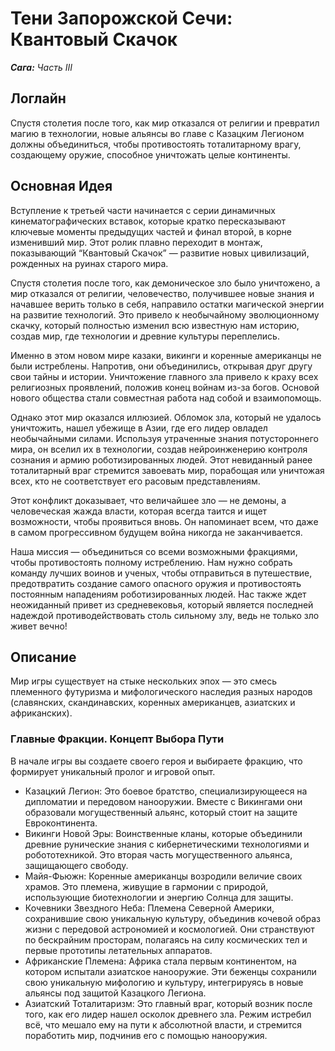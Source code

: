 # Тени Запорожской Сечи: Квантовый Скачок

***Сага:** Часть III*

## Логлайн

Спустя столетия после того, как мир отказался от религии и превратил магию в технологии, новые альянсы во главе с Казацким Легионом должны объединиться, чтобы противостоять тоталитарному врагу, создающему оружие, способное уничтожать целые континенты.

## Основная Идея

Вступление к третьей части начинается с серии динамичных кинематографических вставок, которые кратко пересказывают ключевые моменты предыдущих частей и финал второй, в корне изменивший мир. Этот ролик плавно переходит в монтаж, показывающий “Квантовый Скачок” — развитие новых цивилизаций, рожденных на руинах старого мира.

Спустя столетия после того, как демоническое зло было уничтожено, а мир отказался от религии, человечество, получившее новые знания и начавшее верить только в себя, направило остатки магической энергии на развитие технологий. Это привело к необычайному эволюционному скачку, который полностью изменил всю известную нам историю, создав мир, где технологии и древние культуры переплелись.

Именно в этом новом мире казаки, викинги и коренные американцы не были истреблены. Напротив, они объединились, открывая друг другу свои тайны и истории. Уничтожение главного зла привело к краху всех религиозных проявлений, положив конец войнам из-за богов. Основой нового общества стали совместная работа над собой и взаимопомощь.

Однако этот мир оказался иллюзией. Обломок зла, который не удалось уничтожить, нашел убежище в Азии, где его лидер овладел необычайными силами. Используя утраченные знания потустороннего мира, он вселил их в технологии, создав нейроинженерию контроля сознания и армию роботизированных людей. Этот невиданный ранее тоталитарный враг стремится завоевать мир, порабощая или уничтожая всех, кто не соответствует его расовым представлениям.

Этот конфликт доказывает, что величайшее зло — не демоны, а человеческая жажда власти, которая всегда таится и ищет возможности, чтобы проявиться вновь. Он напоминает всем, что даже в самом прогрессивном будущем война никогда не заканчивается.

Наша миссия — объединиться со всеми возможными фракциями, чтобы противостоять полному истреблению. Нам нужно собрать команду лучших воинов и ученых, чтобы отправиться в путешествие, предотвратить создание самого опасного оружия и противостоять постоянным нападениям роботизированных людей. Нас также ждет неожиданный привет из средневековья, который является последней надеждой противодействовать столь сильному злу, ведь не только зло живет вечно!

## Описание

Мир игры существует на стыке нескольких эпох — это смесь племенного футуризма и мифологического наследия разных народов (славянских, скандинавских, коренных американцев, азиатских и африканских).

### Главные Фракции. Концепт Выбора Пути

В начале игры вы создаете своего героя и выбираете фракцию, что формирует уникальный пролог и игровой опыт.

- Казацкий Легион: Это боевое братство, специализирующееся на дипломатии и передовом нанооружии. Вместе с Викингами они образовали могущественный альянс, который стоит на защите Евроконтинента.
- Викинги Новой Эры: Воинственные кланы, которые объединили древние рунические знания с кибернетическими технологиями и робототехникой. Это вторая часть могущественного альянса, защищающего свободу.
- Майя-Фьюжн: Коренные американцы возродили величие своих храмов. Это племена, живущие в гармонии с природой, использующие биотехнологии и энергию Солнца для защиты.
- Кочевники Звездного Неба: Племена Северной Америки, сохранившие свою уникальную культуру, объединив кочевой образ жизни с передовой астрономией и космологией. Они странствуют по бескрайним просторам, полагаясь на силу космических тел и первые прототипы летательных аппаратов.
- Африканские Племена: Африка стала первым континентом, на котором испытали азиатское нанооружие. Эти беженцы сохранили свою уникальную мифологию и культуру, интегрируясь в новые альянсы под защитой Казацкого Легиона.
- Азиатский Тоталитаризм: Это главный враг, который возник после того, как его лидер нашел осколок древнего зла. Режим истребил всё, что мешало ему на пути к абсолютной власти, и стремится поработить мир, подчинив его с помощью нанооружия.